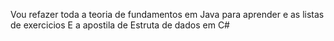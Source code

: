 Vou refazer toda a teoria de fundamentos em Java para aprender e as listas de exercicios
E a apostila de Estruta de dados em C#
